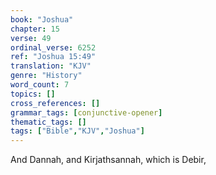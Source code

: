 ```yaml
---
book: "Joshua"
chapter: 15
verse: 49
ordinal_verse: 6252
ref: "Joshua 15:49"
translation: "KJV"
genre: "History"
word_count: 7
topics: []
cross_references: []
grammar_tags: [conjunctive-opener]
thematic_tags: []
tags: ["Bible","KJV","Joshua"]
---
```

And Dannah, and Kirjathsannah, which is Debir,
